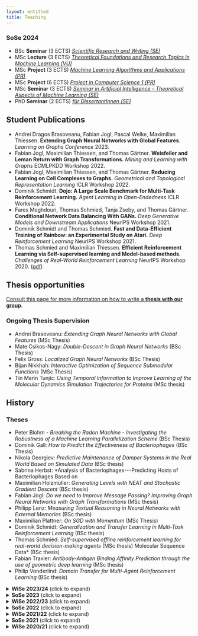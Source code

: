 ```yaml
---
layout: entitled
title: Teaching
---
```


### SoSe 2024
<ul>
<li> BSc <b>Seminar</b> (3 ECTS) <a href="./sose24/seminar_bsc.html"><i>Scientific Research and Writing (SE)</i></a></li> 
<li> MSc <b>Lecture</b> (3 ECTS) <a href="./sose24/tfrtML.html"><i>Theoretical Foundations and Research Topics in Machine Learning (VU)</i></a></li>
<li> MSc <b>Project</b> (3 ECTS) <a href="./sose24/ana.html"><i>Machine Learning Algorithms and Applications (PR)</i></a></li>
<li> MSc <b>Project</b> (6 ECTS) <a href="./sose24/ana6ects.html"><i>Project in Computer Science 1 (PR)</i></a></li>
<li> MSc <b>Seminar</b> (3 ECTS) <a href="./sose24/seminar_msc.html"><i>Seminar in Artificial Intelligence - Theoretical Aspects of Machine Learning (SE)</i></a></li>
<li> PhD <b>Seminar</b> (2 ECTS) <a href="./sose24/seminar_phd.html"><i>für DissertantInnen (SE)</i></a></li>
</ul>


## Student Publications

 - Andrei Dragos Brasoveanu, Fabian Jogl, Pascal Welke, Maximilian Thiessen. **Extending Graph Neural Networks with Global Features.** _Learning on Graphs Conference_ 2023.
 - Fabian Jogl, Maximilian Thiessen, and Thomas Gärtner. **Weisfeiler and Leman Return with Graph Transformations.** _Mining and Learning with Graphs_ ECMLPKDD Workshop 2022.
 - Fabian Jogl, Maximilian Thiessen, and Thomas Gärtner. **Reducing Learning on Cell Complexes to Graphs.** _Geometrical and Topological Representation Learning_ ICLR Workshop 2022.
 - Dominik Schmidt. **Dojo: A Large Scale Benchmark for Multi-Task Reinforcement Learning.** _Agent Learning in Open-Endedness_ ICLR Workshop 2022.
 - Fares Meghdouri, Thomas Schmied, Tanja Zseby, and Thomas Gärtner. **Conditional Network Data Balancing With GANs.** _Deep Generative Models and Downstream Applications_ NeurIPS Workshop 2021. 
 - Dominik Schmidt and Thomas Schmied. **Fast and Data-Efficient Training of Rainbow: an Experimental Study on Atari.** _Deep Reinforcement Learning_ NeurIPS Workshop 2021.
 - Thomas Schmied and Maximilian Thiessen. **Efficient Reinforcement Learning via Self-supervised learning and Model-based methods.** _Challenges of Real-World Reinforcement Learning_ NeurIPS Workshop 2020. ([pdf](https://maxthiessen.ml/publication/schmied2020efficient/schmied2020efficient.pdf))


## Thesis opportunities

<a href="./ws2324/thesis.html">Consult this page for more information on how to write a <b>thesis with our group</b></a>.

### Ongoing Thesis Supervision

 - Andrei Brasoveanu: *Extending Graph Neural Networks with Global Features* (MSc Thesis)
 - Mate Csikos-Nagy: *Double-Descent in Graph Neural Networks* (BSc Thesis)
 - Felix Gross: *Localized Graph Neural Networks* (BSc Thesis)
 - Bijan Nikkhah: *Interactive Optimization of Sequence Submodular Functions* (MSc Thesis)
 - Tin Marin Tunjic: *Using Temporal Information to Improve Learning of the Molecular Dynamics Simulation Trajectories for Proteins* (MSc thesis)

 
## History

### Theses
 - Peter Blohm - *Breaking the Radon Machine - Investigating the Robustness of a Machine Learning Parallelization Scheme* (BSc Thesis)
 - Dominik Gall: *How to Predict the Effectiveness of Bacteriophages* (BSc Thesis)
 - Nikola Georgiev: *Predictive Maintenance of Damper Systems in the Real World Based on Simulated Data* (BSc thesis)
 - Sabrina Herbst: *Analysis of Bacteriophages---Predicting Hosts of Bacteriophages Based on
 - Maximilian Holzmüller: *Generating Levels with NEAT and Stochastic Gradient Descent* (BSc thesis)
 - Fabian Jogl: *Do we need to Improve Message Passing? Improving Graph Neural Networks with Graph Transformations* (MSc thesis)
 - Philipp Lenz: *Measuring Textual Reasoning in Neural Networks with External Memories* (BSc thesis)
 - Maximilian Plattner: *On SGD with Momentum* (MSc Thesis)
 - Dominik Schmidt: *Generalization and Transfer Learning in Multi-Task Reinforcement Learning* (BSc thesis)
 - Thomas Schmied: *Self-supervised offline reinforcement learning for real-world decision-making agents* (MSc thesis)
Molecular Sequence Data* (BSc thesis)
 - Fabian Traxler: *Antibody-Antigen Binding Affinity Prediction through the use of geometric deep learning* (MSc thesis)
 - Philip Vonderlind: *Domain Transfer for Multi-Agent Reinforcement Learning* (BSc thesis)


<details>
<summary><b>WiSe 2023/24</b> (click to expand)</summary>
<ul>
<li> BSc <b>Lecture</b> (6 ECTS) <a href="./ws2324/intro_ml.html"><i>Introduction to Machine Learning (VU)</i></a></li>
<li> BSc <b>Seminar</b> (3 ECTS) <a href="./ws2324/seminar_bsc.html"><i>Scientific Research and Writing (SE)</i></a></li> 
<li> MSc <b>Lecture</b> (3 ECTS) <a href="./ws2324/tfrtML.html"><i>Theoretical Foundations and Research Topics in Machine Learning (VU)</i></a></li>
<li> MSc <b>Project</b> (3 ECTS) <a href="./ws2324/ana.html"><i>Machine Learning Algorithms and Applications (PR)</i></a></li>
<li> MSc <b>Project</b> (6 ECTS) <a href="./ws2324/ana6ects.html"><i>Project in Computer Science 1 (PR)</i></a></li>
<li> MSc <b>Seminar</b> (3 ECTS) <a href="./ws2324/seminar_msc.html"><i>Seminar in Artificial Intelligence - Theoretical Aspects of Machine Learning (SE)</i></a></li>
<li> PhD <b>Seminar</b> (2 ECTS) <a href="./ws2324/seminar_phd.html"><i>für DissertantInnen (SE)</i></a></li>
</ul>
</details>


<details>
<summary><b>SoSe 2023</b> (click to expand)</summary>
<ul>
<li> MSc <b>Lecture</b> (3 ECTS) <a href="./sose23/tfrtML.html"><i>Theoretical Foundations and Research Topics in Machine Learning (VU)</i></a></li>
<li> MSc <b>Seminar</b> (3 ECTS) <a href="./sose23/seminar_msc.html"><i>Seminar in Artificial Intelligence - Theoretical Aspects of Machine Learning (SE)</i></a></li>
<li> MSc <b>Project</b> (3 ECTS) <a href="./sose23/ana.html"><i>Machine Learning Algorithms and Applications (PR)</i></a></li>
<li> MSc <b>Project</b> (6 ECTS) <a href="./sose23/ana6ects.html"><i>Project in Computer Science 1 - Machine Learning Algorithms and Applications (PR)</i></a></li>
<li> BSc <b>Seminar</b> (3 ECTS) <a href="./sose23/seminar_bsc.html"><i>Scientific Research and Writing (SE)</i></a></li>
</ul>
</details>


<details>
  <summary><b>WiSe 2022/23</b> (click to expand)</summary>
<ul>
<li> MSc <b>Lecture</b> (3 ECTS) <a href="./ws2223/tfrtML.html"><i>Theoretical Foundations and Research Topics in Machine Learning (VU)</i></a></li>
<li> MSc <b>Seminar</b> (3 ECTS) <a href="./ws2223/seminar_msc.html"><i>Seminar in Artificial Intelligence - Theoretical Aspects of Machine Learning (SE)</i></a></li>
<li> MSc <b>Project</b> (3 ECTS) <a href="./ws2223/ana.html"><i>Machine Learning Algorithms and Applications (PR)</i></a></li>
<li> MSc <b>Project</b> (6 ECTS) <a href="./ws2223/ana6ects.html"><i>Project in Computer Science 1 - Machine Learning Algorithms and Applications (PR)</i></a></li>
<li> BSc <b>Seminar</b> (3 ECTS) <a href="./ws2223/seminar_bsc.html"><i>Scientific Research and Writing (SE)</i></a></li>
</ul>
</details>


<details>
  <summary><b>SoSe 2022</b> (click to expand)</summary>
<ul>
<li> MSc <b>Lecture</b> <a href="./sose22/tfrtML.html"><i>Theoretical Foundations and Research Topics in Machine Learning (VU)</i></a></li>
<li> MSc <b>Seminar</b> <a href="./sose22/seminar_msc.html"><i>Theoretical Aspects of Machine Learning Algorithms (SE)</i></a></li>
<li> MSc <b>Project</b> <a href="./sose22/ana.html"><i>Machine Learning Algorithms and Applications (PR)</i></a></li>
<li> BSc <b>Seminar</b> <a href="./sose22/seminar_bsc.html"><i>Scientific Research and Writing (SE)</i></a></li>
</ul>
</details>


<details>
  <summary><b>WiSe 2021/22</b> (click to expand)</summary>
<ul>
<li> MSc <b>Lecture</b> <a href="./ws2122/tfrtML.html"><i>Theoretical Foundations and Research Topics in Machine Learning (VU)</i></a></li>
<li>MSc <b>Seminar</b> <a href="./ws2122/seminar_msc.html"><i>Theoretical Aspects of Machine Learning (SE)</i></a> </li>
<li> MSc <b>Project</b> <i>Machine Learning Theory (PR)</i> </li>
<li> MSc <b>Project</b> <i>Machine Learning Algorithms and Applications (PR)</i> </li>
<li> BSc <b>Seminar</b> <a href="./ws2122/seminar_bsc.html"><i>Scientific Research and Writing (SE)</i></a></li>
</ul>
</details>

 
<details>
  <summary><b>SoSe 2021</b> (click to expand)</summary>
<ul>
<li> MSc <b>Lecture</b> <a href="./sose21/tfrtML.html"><i>Theoretical Foundations and Research Topics in Machine Learning (VU)</i></a></li>
<li>MSc <b>Seminar</b> <a href="./sose21/seminar_msc.html"><i>Theoretical Aspects of Machine Learning (SE)</i></a> </li>
<li> MSc <b>Project</b> <i>Machine Learning Theory (PR)</i> </li>
<li> MSc <b>Project</b> <i>Machine Learning Algorithms and Applications (PR)</i> </li>
<li> BSc <b>Seminar</b> <a href="./sose21/seminar_bsc.html"><i>Scientific Research and Writing (SE)</i></a></li>
</ul>
</details>


<details>
  <summary><b>WiSe 2020/21</b> (click to expand)</summary>
<ul>
<li> MSc Lecture - Theoretical Foundations and Research Topics in Machine Learning (VU)</li>
<li> MSc Seminar - Theoretical Aspects of Machine Learning (SE)</li>
<li> MSc Project - Machine Learning Algorithms and Applications (PR) </li>
<li> BSc Seminar - Scientific Research and Writing</li>
</ul>
</details>
